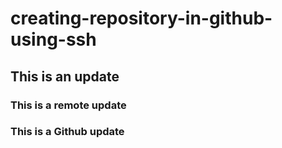 # creating-repository-in-github-using-ssh
## This is an update
### This is a remote update
### This is a Github update